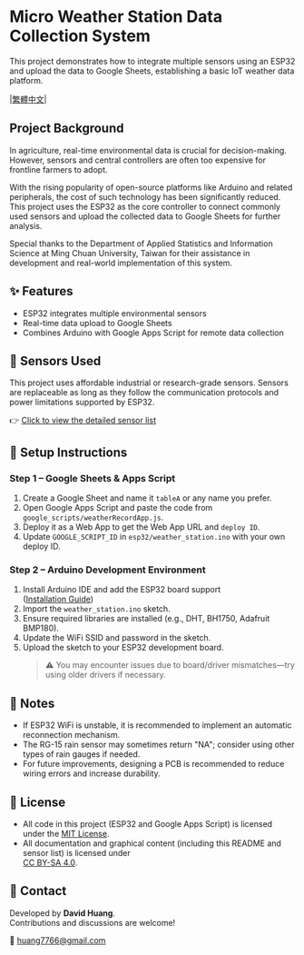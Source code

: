 # Micro Weather Station Data Collection System

This project demonstrates how to integrate multiple sensors using an ESP32 and upload the data to Google Sheets, establishing a basic IoT weather data platform.

|[繁體中文](language/README_TC.md)|

## Project Background

In agriculture, real-time environmental data is crucial for decision-making. However, sensors and central controllers are often too expensive for frontline farmers to adopt.

With the rising popularity of open-source platforms like Arduino and related peripherals, the cost of such technology has been significantly reduced. This project uses the ESP32 as the core controller to connect commonly used sensors and upload the collected data to Google Sheets for further analysis.

Special thanks to the Department of Applied Statistics and Information Science at Ming Chuan University, Taiwan for their assistance in development and real-world implementation of this system.

## ✨ Features

- ESP32 integrates multiple environmental sensors
- Real-time data upload to Google Sheets
- Combines Arduino with Google Apps Script for remote data collection

## 🧩 Sensors Used

This project uses affordable industrial or research-grade sensors. Sensors are replaceable as long as they follow the communication protocols and power limitations supported by ESP32.

👉 [Click to view the detailed sensor list](hardware/sensors_list.md)

## 🔧 Setup Instructions

### Step 1 – Google Sheets & Apps Script

1. Create a Google Sheet and name it `tableA` or any name you prefer.
2. Open Google Apps Script and paste the code from `google_scripts/weatherRecordApp.js`.
3. Deploy it as a Web App to get the Web App URL and `deploy ID`.
4. Update `GOOGLE_SCRIPT_ID` in `esp32/weather_station.ino` with your own deploy ID.

### Step 2 – Arduino Development Environment

1. Install Arduino IDE and add the ESP32 board support  
   ([Installation Guide](https://hackmd.io/@DwaHawk/ByxO0qQ5T))
2. Import the `weather_station.ino` sketch.
3. Ensure required libraries are installed (e.g., DHT, BH1750, Adafruit BMP180).
4. Update the WiFi SSID and password in the sketch.
5. Upload the sketch to your ESP32 development board.  
   > ⚠️ You may encounter issues due to board/driver mismatches—try using older drivers if necessary.

## 🧱 Notes

- If ESP32 WiFi is unstable, it is recommended to implement an automatic reconnection mechanism.
- The RG-15 rain sensor may sometimes return "NA"; consider using other types of rain gauges if needed.
- For future improvements, designing a PCB is recommended to reduce wiring errors and increase durability.

## 📜 License

- All code in this project (ESP32 and Google Apps Script) is licensed under the [MIT License](LICENSE).
- All documentation and graphical content (including this README and sensor list) is licensed under  
  [CC BY-SA 4.0](https://creativecommons.org/licenses/by-sa/4.0/).

## 🙋 Contact

Developed by **David Huang**.  
Contributions and discussions are welcome!

📧 huang7766@gmail.com
